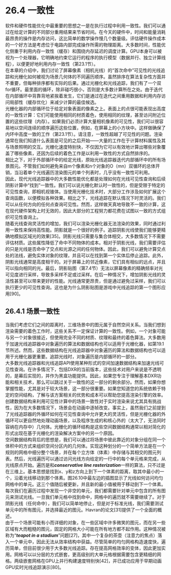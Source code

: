 # 26.4 一致性
软件和硬件性能优化中最重要的思想之一是在执行过程中利用一致性。我们可以通过在给定计算的不同部分重用结果来节省时间。在今天的硬件中，时间和能量消耗最昂贵的操作是内存访问，这比简单的数学操作慢几个数量级。评估硬件操作成本的一个好方法是考虑位于电路内部完成操作所需的物理距离。大多数时间，性能优化侧重于利用内存一致性（缓存）和围绕内存延迟的调度计算。GPU本身可以被视为一个处理器，它明确地约束它运行的程序的执行模型（数据并行、独立计算线程），以便更好地利用内存一致性（第23.1节）。  
在本章的介绍中，我们讨论了屏幕像素（相机光线）的“首次命中”可见性的光线追踪和光栅化如何被视为场景几何体的不同遍历顺序。虽然排序在算法复杂性方面并不重要，但每种排序都有实际的后果。通过光栅化和光线追踪，我们有了一个双for循环。最里面的循环，除非碰巧很小，否则是大多数计算所在之处。由于迭代在内部循环中背靠背地紧挨着发生，它们是通过在迭代之间重用数据和利用内存访问局部性（缓存优化）来减少计算的最佳候选。  
光栅化器的内部循环位于给定对象表面的像素之上。表面上的点很可能表现出高度的一致性计算：它们可能使用相同的材质着色，使用相同的纹理，甚至访问附近位置的这些纹理（内存）。如果我们必须计算大量相机像素的可见性，我们可以很容易地以空间连续的顺序遍历这些位置，例如，在屏幕上的小方块中。这样做确保了内环中高度一致的工作（第23.1节）。请注意，一致性超越了可见性的问题。渲染通常在我们知道什么表面是可见的之后开始——大量的工作在于计算材料属性及其与场景照明的交互。光栅化速度特别快，不仅因为它可以有效地计算出哪些对象覆盖了哪些像素，还因为后续的着色工作是以利用一致性的方式自然排序的。  
相比之下，对于外部循环中的给定光线，原始光线追踪器迭代内部循环中的所有场景图元。不管我们如何避免来自m个像素和n个对象的O（mn）双循环的总体开销，当沿着单个光线遍历渲染图元的单个列表时，几乎没有一致性可利用。  
因此，现代光线追踪器中的大多数性能优化都是处理如何在光线可见性查询和后续阴影计算中“找到”一致性。我们可以说光栅化默认时一致性的，但是受限于特定的可见性查询，即相机视锥体。当使用光栅化技术时，大部分工作涉及如何扩展这个查询函数，以便模拟各种效果。相比之下，光线追踪在默认情况下时灵活的。我们可以从任何方向的任何点查询可见性。然而，这样做天真地导致不一致的计算，这在现代硬件架构上时无效的，因此大部分的工程努力都花费在试图以一致的方式组织可见性查询上。  
随着光线查询灵活性的增加，我们可以渲染光栅化器无法渲染的效果，同时通过利用一致性来保持高性能。阴影就是一个很好的例子。追踪阴影光线使我们能够更精确地模拟区域光的效果[35]。阴影光线只需要与集合体相交，大多数情况下不需要评估材质。这些属性降低了命中不同物体的成本。相对于阴影光线，我们需要评估的只是光线是否命中了交点和光源之间的任何物体。因此，我们可以避免计算交点处的法线，避免实体对象的纹理，并且可以在找到第一个实体后停止追踪。此外，阴影光线通常是高度相干的。对于屏幕上的邻近像素，它们具有相似的远点，并且可以指向相同的光。最后，阴影贴图（第7.4节）无法以屏幕像素的精确频率对光可见度进行采样，导致多采样不足或过采样。在后一种情况下，增加阴影光线的灵活性甚至可以带来更好的性能。光线通常更昂贵，但是通过避免过采样，我们可以执行更少的可见性查询。这也是为什么阴影贴图是游戏中光线追踪的第一个图形应用[90]。
## 26.4.1 场景一致性
当我们考虑它们之间的距离时，三维场景中的图元属于自然空间关系。当我们想到渲染需要的着色工作时，这些关系不一定保证计算的一致性。例如，一个对象可能与另一个对象很接近，但使用完全不同的材质、纹理和最终的着色算法。大多数用于加速光线追踪器中对象遍历的算法和数据结构也可以适用于光栅化器，如第19.1节所述。然而，这些数据结构在光线追踪器中对象遍历的算法和数据结构也可以适用于光栅化器更重要。追踪光线时，对象遍历是内部循环的一部分。  
大多数光线追踪器和光线追踪API使用某种形式的空间加速数据结构来加速光线可见性查询。在许多情况下，包括DXR的当前版本，这些技术对用户来说是不透明的，是幕后实现的，并作为黑盒功能提供。因此，如果您专注于理解基本DXR功能和相关技术，那么可以跳过关于一致性的这一部分的剩余部分。然而，如果你想掌握性能，尤其是对于较大场景，这一部分很重要。如果您知道您的系统依赖于特定的空间结构，了解与该方案相关的优势和成本可以帮助您提高渲染引擎的效率。  
创建数据结构来利用可见性计算中的场景一致性对于实时渲染来说尤其具有挑战性，因为在大多数情况下，场景会在动画中逐帧改变。事实上，虽然我们之前提到了光线追踪器的外循环如何在可见性查询中允许更大的灵活性，但是光栅化器的外循环可以更自然地处理动画场景，以及程序生成的和核心外的（太大了，无法同时容纳在内存中）几何体。光栅化的循环结构是这些空间数据结构通常以相对简化的形式出现在基于光栅化的渲染解决方案中的另一个原因。  
空间数据结构背后的思想是，我们可以通过将场景中彼此靠近的对象分组在同一个体积中的方式来组织空间分区内的几何体。实现这种划分的一个简单方法是在一个规则的网格中细分整个场景，并在每个立方体（体素）中存储与其相交的图元列表。然后，光线遍历可以通过访问光线方向给定的一行中的每个单元格来完成，从光线原点开始。遍历是和***conservative line rasterization***一样的算法，只不过是在三维上。基本思想是找到x、y和z方向上到下一个体素的距离，取其中最小的一个，沿着光线移动到那个体素。图26.10中最左边的插图显示了光线如何访问均匀网格中的单元。这三个值随后被更新，并且新的最小值被用于移动到下一个体素。每次我们在遍历过程中发现一个非空的单元，我们都需要针对单元中包含的所有图元来测试光线。一旦我们单元格中找到命中，网格中的遍历就不需要继续了。对于阴影光线（任何命中），我们可以简单地停止，但是对于标准光线，我们需要测试单元中的所有图元，并选择最近的图元。Havran的论文[31]提供了一个全面的概述。  
由于一个场景可能有小而详细的对象，在一些区域中许多微笑的图元，而在另一些区域有大而粗糙的图元，固定的网格大小可能在所有地方都不起作用。这种情况被称为“***teapot in a stadium***”问题[27]，其中一个复杂的茶壶（注意力的焦点）落入一个单元中，因此无法从效率结构中获益。尽管简单的均匀网格构造速度快，遍历简单，但目前很少用于大多数光线追踪。存在提高网格效率的变体，因此更加实用。网格可以以分层的方式嵌套，更高级别的大单元格根据需要包含更精细的网格。两级嵌套网格在GPU上并行构建速度特别快[42]，并已成功应用于早期动画GPU实时光线追踪演示[80]。  
